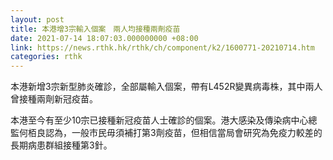 ```yaml
---
layout: post
title: 本港增3宗輸入個案　兩人均接種兩劑疫苗
date: 2021-07-14 18:07:03.000000000 +08:00
link: https://news.rthk.hk/rthk/ch/component/k2/1600771-20210714.htm
categories: rthk
---
```


本港新增3宗新型肺炎確診，全部屬輸入個案，帶有L452R變異病毒株，其中兩人曾接種兩劑新冠疫苗。

本港至今有至少10宗已接種新冠疫苗人士確診的個案。港大感染及傳染病中心總監何栢良認為，一般市民毋須補打第3劑疫苗，但相信當局會研究為免疫力較差的長期病患群組接種第3針。
